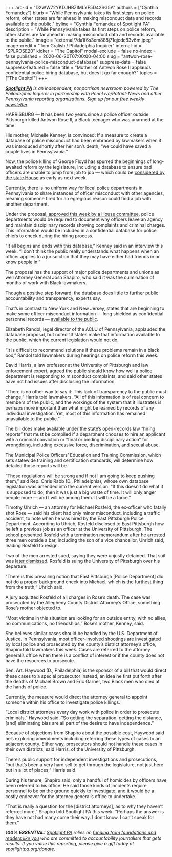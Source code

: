 +++
arc-id = "D2WW72YKDJHBZIMLYF5D42SG5A"
authors = ["Cynthia Fernandez"]
blurb = "While Pennsylvania takes its first steps on police reform, other states are far ahead in making misconduct data and records available to the public."
byline = "Cynthia Fernandez of Spotlight PA"
description = "While Pennsylvania takes its first steps on police reform, other states are far ahead in making misconduct data and records available to the public."
image = "external/7da1f6s3em888j71qjcdc83v6m.jpeg"
image-credit = "Tom Gralish / Philadelphia Inquirer"
internal-id = "SPLROSE20"
kicker = "The Capitol"
modal-exclude = false
no-index = false
published = 2020-06-20T07:00:00-04:00
slug = "antwon-rose-pennsylvania-police-misconduct-database"
suppress-date = false
suppress-featured = false
title = "Mother of Antwon Rose II applauds confidential police hiring database, but does it go far enough?"
topics = ["The Capitol"]
+++

<a href="https://www.spotlightpa.org/"><i><b>Spotlight PA</b></i></a><i> is an independent, nonpartisan newsroom powered by The Philadelphia Inquirer in partnership with PennLive/Patriot-News and other Pennsylvania reporting organizations. </i><a href="https://www.spotlightpa.org/newsletters"><i>Sign up for our free weekly newsletter</i></a><i>.</i>

HARRISBURG — It has been two years since a police officer outside Pittsburgh killed Antwon Rose II, a Black teenager who was unarmed at the time.

His mother, Michelle Kenney, is convinced: If a measure to create a database of police misconduct had been embraced by lawmakers when it was introduced shortly after her son’s death, “we could have saved a couple lives in Pennsylvania.”

Now, the police killing of George Floyd has spurred the beginnings of long-awaited reform by the legislature, including a database to ensure bad officers are unable to jump from job to job — which could be <a href="https://www.spotlightpa.org/news/2020/06/pennsylvania-police-misconduct-database-george-floyd/" target=_blank>considered by the state House</a> as early as next week.

Currently, there is no uniform way for local police departments in Pennsylvania to share instances of officer misconduct with other agencies, meaning someone fired for an egregious reason could find a job with another department.

Under the proposal,<a href="https://www.spotlightpa.org/news/2020/06/pennsylvania-police-misconduct-database-george-floyd/"> approved this week by a House committee</a>, police departments would be required to document why officers leave an agency and maintain disciplinary records showing complaints and criminal charges. This information would be included in a confidential database for police chiefs to check during the hiring process.

“It all begins and ends with this database,” Kenney said in an interview this week. “I don’t think the public really understands what happens when an officer applies to a jurisdiction that they may have either had friends in or know people in.”

<script src="https://www.spotlightpa.org/embed.js" async></script><div data-spl-embed-version="1" data-spl-src="https://www.spotlightpa.org/embeds/donate/"></div>

The proposal has the support of major police departments and unions as well Attorney General Josh Shapiro, who said it was the culmination of months of work with Black lawmakers.

Though a positive step forward, the database does little to further public accountability and transparency, experts say.

That’s in contrast to New York and New Jersey, states that are beginning to make some officer misconduct information — long shielded as confidential personnel records — <a href="https://www.spotlightpa.org/news/2020/06/pennsylvania-police-misconduct-database-george-floyd/">available to the public</a>.

Elizabeth Randol, legal director of the ACLU of Pennsylvania, applauded the database proposal, but noted 13 states make that information available to the public, which the current legislation would not do.

“It is difficult to recommend solutions if these problems remain in a black box,” Randol told lawmakers during hearings on police reform this week.

David Harris, a law professor at the University of Pittsburgh and law enforcement expert, agreed the public should know how well a police department is responding to misconduct complaints, and said other states have not had issues after disclosing the information.

“There is no other way to say it: This lack of transparency to the public must change,” Harris told lawmakers. “All of this information is of real concern to members of the public, and the workings of the system that it illustrates is perhaps more important than what might be learned by records of any individual investigation. Yet, most of this information has remained unavailable to the public.”

The bill does make available under the state’s open-records law “hiring reports” that must be compiled if a department chooses to hire an applicant with a criminal conviction or “final or binding disciplinary action” for wrongdoing, including excessive force, discrimination, and sexual abuse.

The Municipal Police Officers’ Education and Training Commission, which sets statewide training and certification standards, will determine how detailed those reports will be.

“Those regulations will be strong and if not I am going to keep pushing them,” said Rep. Chris Rabb (D., Philadelphia), whose own database legislation was amended into the current version. “If this doesn’t do what it is supposed to do, then it was just a big waste of time. It will only anger people more — and I will be among them. It will be a farce.”

Timothy Uhrich — an attorney for Michael Rosfeld, the ex-officer who fatally shot Rose — said his client had only minor misconduct, including a traffic accident, to note when he was hired by the East Pittsburgh Police Department. According to Uhrich, Rosfeld disclosed to East Pittsburgh how he left a previous job as an officer at the University of Pittsburgh: The school presented Rosfeld with a termination memorandum after he arrested three men outside a bar, including the son of a vice chancellor, Uhrich said, leading Rosfeld to resign.

Two of the men arrested sued, saying they were unjustly detained. That suit was <a href="https://www.post-gazette.com/local/city/2018/12/06/michael-rosfeld-lawsuit-east-pittsburgh-police-antwon-rose-pitt-dismissed-civil-rights/stories/201812060153">later dismissed</a>. Rosfeld is suing the University of Pittsburgh over his departure.&nbsp;

“There is this prevailing notion that East Pittsburgh [Police Department] did not do a proper background check into Michael, which is the furthest thing from the truth,” Uhrich said.&nbsp;

A jury acquitted Rosfeld of all charges in Rose’s death. The case was prosecuted by the Allegheny County District Attorney’s Office, something Rose’s mother objected to.&nbsp;

“Most victims in this situation are looking for an outside entity, with no allies, no communications, no friendships,” Rose’s mother, Kenney, said.

She believes similar cases should be handled by the U.S. Department of Justice. In Pennsylvania, most officer-involved shootings are investigated by local police and prosecuted by the county’s district attorney’s office, Shapiro told lawmakers this week. Cases are referred to the attorney general’s office when there is a conflict of interest or if the county does not have the resources to prosecute.

Sen. Art. Haywood (D., Philadelphia) is the sponsor of a bill that would direct these cases to a special prosecutor instead, an idea he first put forth after the deaths of Michael Brown and Eric Garner, two Black men who died at the hands of police.

Currently, the measure would direct the attorney general to appoint someone within his office to investigate police killings.

“Local district attorneys every day work with police in order to prosecute criminals,” Haywood said. “So getting the separation, getting the distance, [and] eliminating bias are all part of the desire to have independence.”&nbsp;&nbsp;

<script src="https://www.spotlightpa.org/embed.js" async></script><div data-spl-embed-version="1" data-spl-src="https://www.spotlightpa.org/embeds/newsletter/"></div>


Because of objections from Shapiro about the possible cost, Haywood said he’s exploring amendments including referring these types of cases to an adjacent county. Either way, prosecutors should not handle these cases in their own districts, said Harris, of the University of Pittsburgh.

There’s public support for independent investigations and prosecutions, “but that’s been a very hard sell to get through the legislature, not just here but in a lot of places,” Harris said.

During his tenure, Shapiro said, only a handful of homicides by officers have been referred to his office. He said those kinds of incidents require personnel to be on the ground quickly to investigate, and it would be a costly endeavor for the attorney general’s office to undertake.&nbsp;&nbsp;

“That is really a question for the [district attorneys], as to why they haven’t referred more,” Shapiro told Spotlight PA this week. “Perhaps the answer is they have not had many come their way. I don’t know. I can’t speak for them.” 

<i><b>100% ESSENTIAL:</b></i> <a href="https://www.spotlightpa.org/"><i>Spotlight PA</i></a><i> relies on</i><a href="https://www.spotlightpa.org/support"><i> funding from foundations and readers like you</i></a><i> who are committed to accountability journalism that gets results. If you value this reporting, please give a gift today at </i><a href="https://www.spotlightpa.org/donate"><i>spotlightpa.org/donate</i></a><i>.</i>

<script src="https://www.spotlightpa.org/embed.js" async></script><div data-spl-embed-version="1" data-spl-src="https://www.spotlightpa.org/embeds/tips/?tip_text=Do%20you%20have%20a%20tip%20about%20%3Cb%3Ecriminal%20justice%20or%20law%20enforcement%3C%2Fb%3E%20in%20Pennsylvania%3F%20Tell%20us%20below."></div>
